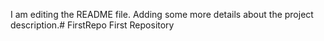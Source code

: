 I am editing the README file. Adding some more details about the project description.# FirstRepo
First Repository 
